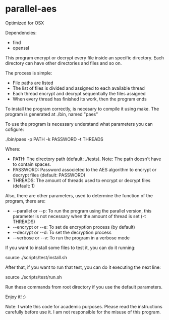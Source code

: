 # parallel-aes

Optimized for OSX

Dependencies:
* find
* openssl

This program encrypt or decrypt every file inside an specific directory.
Each directory can have other directories and files and so on.

The process is simple:
* File paths are listed
* The list of files is divided and assigned to each available thread
* Each thread encrypt and decrypt sequentially the files assigned
* When every thread has finished its work, then the program ends

To install the program correctly, is necesary to compile it using make.
The program is generated at ./bin, named "paes"

To use the program is necessary understand what parameters you can cofigure:

./bin/paes -p PATH -k PASSWORD -t THREADS

Where:

* PATH: The directory path (default: ./tests). Note: The path doesn't have to contain spaces.
* PASSWORD: Password associeted to the AES algorithm to encrypt or decrypt files (default: PASSWORD)
* THREADS: The amount of threads used to encrypt or decrypt files (default: 1)

Also, there are other parameters, used to determine the function of the program, there are:

* --parallel or --p: To run the program using the parallel version, this parameter is not necessary when the amount of thread is set (-t THREADS)
* --encrypt or --e: To set de encryption process (by default)
* --decrypt or --d: To set the decryption process
* --verbose or --v: To run the program in a verbose mode

If you want to install some files to test it, you can do it running:

source ./scripts/test/install.sh

After that, if you want to run that test, you can do it executing the next line:

source ./scripts/test/run.sh

Run these commands from root directory if you use the default parameters.

Enjoy it! :)

Note: I wrote this code for academic purposes. Please read the instructions carefully before use it.
I am not responsible for the misuse of this program.
